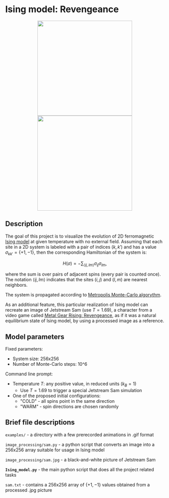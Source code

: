 # Ising model: Revengeance

<p align="center">
  <img align="top" src="/examples/T=0.1.gif" width="300" /> 
  <img align="top" src="/examples/sam.gif" width="300" /> 
</p>

## Description

The goal of this project is to visualize the evolution of 2D ferromagnetic [Ising model][1] at given temperature with no external field. Assuming that each site in a 2D system is labeled with a pair of indices $` \left(k, k'\right) `$ and has a value $` \sigma_{kk'} = \{ +1, -1 \} `$, then the corresponding Hamiltonian of the system is:  

$$
H(\sigma) = - \sum_{\langle ij, lm\rangle} \sigma_{ij} \sigma_{lm} , 
$$  

where the sum is over pairs of adjacent spins (every pair is counted once). The notation $\langle ij, lm\rangle$ indicates that the sites 
$(i, j)$ and $(l, m)$ are nearest neighbors.  

The system is propagated according to [Metropolis Monte-Carlo algorythm][2].

As an additional feature, this particular realization of Ising model can recreate an image of Jetstream Sam (use $T = 1.69$), a character from a video game called [Metal Gear Rising: Revengeance][3], as if it was a natural equilibrium state of Ising model, by using a processed image as a reference.

## Model parameters

Fixed parameters:

- System size: 256x256  
- Number of Monte-Carlo steps: 10^6  

Command line prompt:

- Temperature $T$: any positive value, in reduced units ($k_B = 1$)
  - Use $T = 1.69$ to trigger a special Jetstream Sam simulation
- One of the proposed initial configurations:   
  - "COLD" - all spins point in the same direction  
  - "WARM" - spin directions are chosen randomly  

## Brief file descriptions

`examples/` - a directory with a few prerecorded animations in .gif format

`image_processing/sam.py` - a python script that converts an image into a 256x256 array suitable for usage in Ising model

`image_processing/sam.jpg` - a black-and-white picture of Jetstream Sam

**`Ising_model.py`** - the main python script that does all the project related tasks  

`sam.txt` - contains a 256x256 array of $` \{ +1, -1 \} `$ values obtained from a processed .jpg picture  

[1]: <https://en.wikipedia.org/wiki/Ising_model> "Ising model"
[2]: <https://en.wikipedia.org/wiki/Metropolis–Hastings_algorithm> "Metropolis algorythm"
[3]: <https://en.wikipedia.org/wiki/Metal_Gear_Rising:_Revengeance> "Metal Gear: Revengeance"

